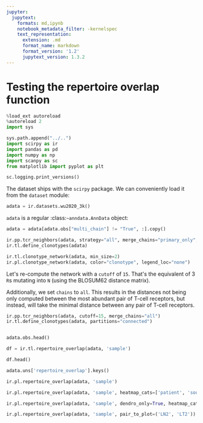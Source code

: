 ```yaml
---
jupyter:
  jupytext:
    formats: md,ipynb
    notebook_metadata_filter: -kernelspec
    text_representation:
      extension: .md
      format_name: markdown
      format_version: '1.2'
      jupytext_version: 1.3.2
---
```


# Testing the repertoire overlap function

```python
%load_ext autoreload
%autoreload 2
import sys

sys.path.append("../..")
import scirpy as ir
import pandas as pd
import numpy as np
import scanpy as sc
from matplotlib import pyplot as plt
```

```python
sc.logging.print_versions()
```

<!-- #raw raw_mimetype="text/restructuredtext" -->
The dataset ships with the `scirpy` package. We can conveniently load it from the `dataset` module:
<!-- #endraw -->

```python
adata = ir.datasets.wu2020_3k()
```

<!-- #raw raw_mimetype="text/restructuredtext" -->
`adata` is a regular :class:`~anndata.AnnData` object:
<!-- #endraw -->

```python
adata = adata[adata.obs["multi_chain"] != "True", :].copy()
```

```python
ir.pp.tcr_neighbors(adata, strategy="all", merge_chains="primary_only", cutoff=0)
ir.tl.define_clonotypes(adata)
```

```python
ir.tl.clonotype_network(adata, min_size=2)
ir.pl.clonotype_network(adata, color="clonotype", legend_loc="none")
```

Let's re-compute the network with a `cutoff` of `15`.
That's the equivalent of 3 `R`s mutating into `N` (using the BLOSUM62 distance matrix).

Additionally, we set `chains` to `all`. This results in the distances not being only
computed between the most abundant pair of T-cell receptors, but instead, will
take the minimal distance between any pair of T-cell receptors.

```python
ir.pp.tcr_neighbors(adata, cutoff=15, merge_chains="all")
ir.tl.define_clonotypes(adata, partitions="connected")
```

```python

```

```python
adata.obs.head()
```

```python
df = ir.tl.repertoire_overlap(adata, 'sample')
```

```python
df.head()
```

```python
adata.uns['repertoire_overlap'].keys()
```

```python
ir.pl.repertoire_overlap(adata, 'sample')
```

```python
ir.pl.repertoire_overlap(adata, 'sample', heatmap_cats=['patient', 'source'])
```

```python
ir.pl.repertoire_overlap(adata, 'sample', dendro_only=True, heatmap_cats=['source'])
```

```python
ir.pl.repertoire_overlap(adata, 'sample', pair_to_plot=('LN2', 'LT2'))
```

```python

```

